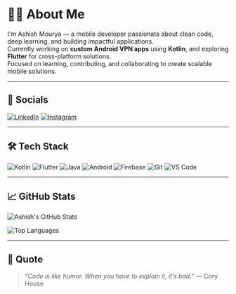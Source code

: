 # 🙋‍♂️ About Me

I'm Ashish Mourya — a mobile developer passionate about clean code, deep learning, and building impactful applications.  
Currently working on **custom Android VPN apps** using **Kotlin**, and exploring **Flutter** for cross-platform solutions.  
Focused on learning, contributing, and collaborating to create scalable mobile solutions.

---

## 🔗 Socials

[![LinkedIn](https://img.shields.io/badge/-LinkedIn-blue?logo=linkedin&style=flat-square)](https://www.linkedin.com/in/Ashishmaurya)
[![Instagram](https://img.shields.io/badge/-Instagram-E4405F?logo=instagram&logoColor=white&style=flat-square)]([https://instagram.com/yourusername](https://www.instagram.com/ashish_mourya0005?igsh=dXgyeWtpdGE2MW1j))

---

## 🛠️ Tech Stack

![Kotlin](https://img.shields.io/badge/-Kotlin-7F52FF?style=flat-square&logo=kotlin&logoColor=white)
![Flutter](https://img.shields.io/badge/-Flutter-02569B?style=flat-square&logo=flutter&logoColor=white)
![Java](https://img.shields.io/badge/-Java-007396?style=flat-square&logo=java&logoColor=white)
![Android](https://img.shields.io/badge/-Android-3DDC84?style=flat-square&logo=android&logoColor=white)
![Firebase](https://img.shields.io/badge/-Firebase-FFCA28?style=flat-square&logo=firebase&logoColor=black)
![Git](https://img.shields.io/badge/-Git-F05032?style=flat-square&logo=git&logoColor=white)
![VS Code](https://img.shields.io/badge/-VS%20Code-007ACC?style=flat-square&logo=visual-studio-code&logoColor=white)

---

## 📈 GitHub Stats

![Ashish's GitHub Stats](https://github-readme-stats.vercel.app/api?username=ashishmourya&show_icons=true&theme=tokyonight)

![Top Languages](https://github-readme-stats.vercel.app/api/top-langs/?username=ashishmourya&layout=compact&theme=tokyonight)

---

## 💬 Quote

> *“Code is like humor. When you have to explain it, it’s bad.”* — Cory House
